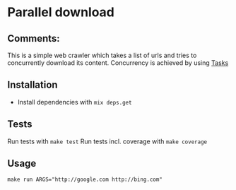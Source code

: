 # Parallel download

## Comments:
This is a simple web crawler which takes a list of urls and tries to concurrently download its content.
Concurrency is achieved by using [Tasks](https://hexdocs.pm/elixir/Task.html)


## Installation
  * Install dependencies with `mix deps.get`
  
## Tests
 Run tests with `make test`
 Run tests incl. coverage with `make coverage`

## Usage
 `make run ARGS="http://google.com http://bing.com"`
